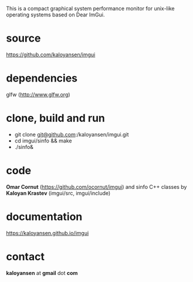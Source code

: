 This is a compact graphical system performance monitor for unix-like operating systems based on Dear ImGui.

source
==
https://github.com/kaloyansen/imgui

dependencies
==
glfw (http://www.glfw.org)

clone, build and run
===
* git clone git@github.com:/kaloyansen/imgui.git
* cd imgui/sinfo && make
* ./sinfo&

code
====
**Omar Cornut** (https://github.com/ocornut/imgui) and sinfo C++ classes by **Kaloyan Krastev** (imgui/src, imgui/include)

documentation
===
https://kaloyansen.github.io/imgui 

contact
==
**kaloyansen** at **gmail** dot **com**


